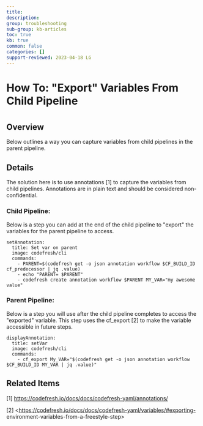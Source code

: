 ```yaml
---
title: 
description: 
group: troubleshooting
sub-group: kb-articles
toc: true
kb: true
common: false
categories: []
support-reviewed: 2023-04-18 LG
---
```


# How To: "Export" Variables From Child Pipeline

#

## Overview

Below outlines a way you can capture variables from child pipelines in the
parent pipeline.

## Details

The solution here is to use annotations [1] to capture the variables from
child pipelines. Annotations are in plain text and should be considered non-
confidential.

### Child Pipeline:

Below is a step you can add at the end of the child pipeline to "export" the
variables for the parent pipeline to access.

    
    
    setAnnotation:
      title: Set var on parent
      image: codefresh/cli
      commands:
        - PARENT=$(codefresh get -o json annotation workflow $CF_BUILD_ID cf_predecessor | jq .value)
        - echo "PARENT= $PARENT"
        - codefresh create annotation workflow $PARENT MY_VAR="my awesome value"
    

### Parent Pipeline:

Below is a step you will use after the child pipeline completes to access the
"exported" variable. This step uses the cf_export [2] to make the variable
accessible in future steps.

    
    
    displayAnnotation:
      title: setVar
      image: codefresh/cli
      commands:
        - cf_export My_VAR="$(codefresh get -o json annotation workflow $CF_BUILD_ID MY_VAR | jq .value)"
    

## Related Items

[1] <https://codefresh.io/docs/docs/codefresh-yaml/annotations/>

[2] <https://codefresh.io/docs/docs/codefresh-yaml/variables/#exporting-
environment-variables-from-a-freestyle-step>

